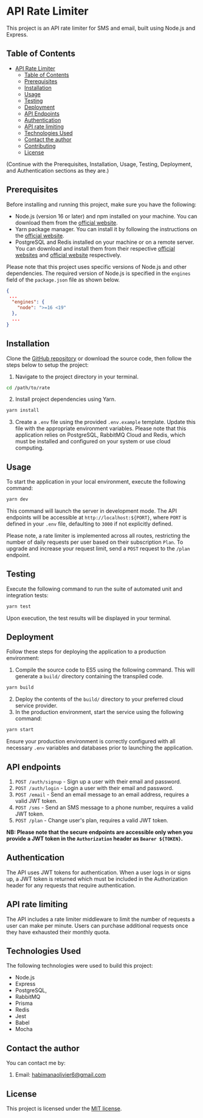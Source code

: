 # API Rate Limiter

This project is an API rate limiter for SMS and email, built using Node.js and Express.

## Table of Contents

- [API Rate Limiter](#api-rate-limiter)
  - [Table of Contents](#table-of-contents)
  - [Prerequisites](#prerequisites)
  - [Installation](#installation)
  - [Usage](#usage)
  - [Testing](#testing)
  - [Deployment](#deployment)
  - [API Endpoints](#api-endpoints)
  - [Authentication](#authentication)
  - [API rate limiting](#api-rate-limiting)
  - [Technologies Used](#technologies-used)
  - [Contact the author](#contact-the-author)
  - [Contributing](#contributing)
  - [License](#license)

(Continue with the Prerequisites, Installation, Usage, Testing, Deployment, and Authentication sections as they are.)














## Prerequisites

Before installing and running this project, make sure you have the following:

- Node.js (version 16 or later) and npm installed on your machine. You can download them from the [official website](https://nodejs.org).
- Yarn package manager. You can install it by following the instructions on the [official website](https://yarnpkg.com).
- PostgreSQL and Redis installed on your machine or on a remote server. You can download and install them from their respective [official websites](https://www.postgresql.org/download) and [official website](https://redis.io/download) respectively.


Please note that this project uses specific versions of Node.js and other dependencies. The required version of Node.js is specified in the `engines` field of the `package.json` file as shown below.

```json
{
 ...
  "engines": {
    "node": ">=16 <19"
  },
  ...
}
```


## Installation

Clone the [GitHub repository](https://github.com/olivierhabi/rate.git) or download the source code, then follow the steps below to setup the project:

1. Navigate to the project directory in your terminal.

```bash
cd /path/to/rate

```

2. Install project dependencies using Yarn.

```bash
yarn install

```

3. Create a `.env` file using the provided `.env.example` template. Update this file with the appropriate environment variables. Please note that this application relies on PostgreSQL, RabbitMQ Cloud and Redis, which must be installed and configured on your system or use cloud computing.



## Usage

To start the application in your local environment, execute the following command:


```bash
yarn dev
```

This command will launch the server in development mode. The API endpoints will be accessible at `http://localhost:${PORT}`, where `PORT` is defined in your `.env` file, defaulting to `3000` if not explicitly defined.

Please note, a rate limiter is implemented across all routes, restricting the number of daily requests per user based on their subscription `Plan`. To upgrade and increase your request limit, send a `POST` request to the `/plan` endpoint.


## Testing

Execute the following command to run the suite of automated unit and integration tests:

```bash
yarn test
```

Upon execution, the test results will be displayed in your terminal.


## Deployment

Follow these steps for deploying the application to a production environment:

1. Compile the source code to ES5 using the following command. This will generate a `build/` directory containing the transpiled code.

```bash
yarn build
```
2. Deploy the contents of the `build/` directory to your preferred cloud service provider.
3. In the production environment, start the service using the following command:

```bash
yarn start
```

Ensure your production environment is correctly configured with all necessary `.env` variables and databases prior to launching the application.


## API endpoints

1. `POST /auth/signup` - Sign up a user with their email and password.
2. `POST /auth/login` - Login a user with their email and password. 
3. `POST /email` - Send an email message to an email address, requires a valid JWT token.
4. `POST /sms` - Send an SMS message to a phone number, requires a valid JWT token.
5. `POST /plan` - Change user's plan, requires a valid JWT token.

**NB: Please note that the secure endpoints are accessible only when you provide a JWT token in the `Authorization` header as `Bearer ${TOKEN}`.**

## Authentication

The API uses JWT tokens for authentication. When a user logs in or signs up, a JWT token is returned which must be included in the Authorization header for any requests that require authentication. 

## API rate limiting

The API includes a rate limiter middleware to limit the number of requests a user can make per minute. Users can purchase additional requests once they have exhausted their monthly quota.

## Technologies Used

The following technologies were used to build this project:

- Node.js
- Express
- PostgreSQL,
- RabbitMQ
- Prisma
- Redis
- Jest
- Babel
- Mocha

## Contact the author

You can contact me by: 
1. Email: habimanaolivier6@gmail.com

## License

This project is licensed under the [MIT license](https://opensource.org/licenses/MIT).

